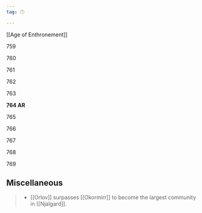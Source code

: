 ```yaml
---
tag: 🕛

---
```

[[Age of Enthronement]]


759

760

761

762

763

**764 AR**

765

766

767

768

769



## Miscellaneous

>  - [[Orlov]] surpasses [[Okormirr]] to become the largest community in [[Njalgard]].






